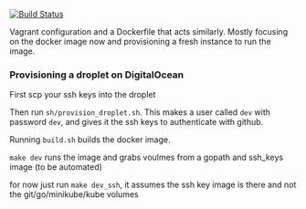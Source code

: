 [![Build Status](https://travis-ci.org/tomgeorge/devbox.svg?branch=master)](https://travis-ci.org/tomgeorge/devbox)

Vagrant configuration and a Dockerfile that acts similarly. Mostly focusing on the docker image now and provisioning a fresh instance to run the image.

### Provisioning a droplet on DigitalOcean

First scp your ssh keys into the droplet

Then run `sh/provision_droplet.sh`.  This makes a user called `dev` with password `dev`, and gives it the ssh keys to authenticate with github.

Running `build.sh` builds the docker image.

`make dev` runs the image and grabs voulmes from a gopath and ssh_keys image (to be automated)

for now just run `make dev_ssh`, it assumes the ssh key image is there and not the git/go/minikube/kube volumes 
